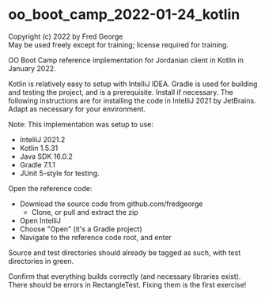 # oo_boot_camp_2022-01-24_kotlin

Copyright (c) 2022 by Fred George  
May be used freely except for training; license required for training.

OO Boot Camp reference implementation for Jordanian client in Kotlin
in January 2022.

Kotlin is relatively easy to setup with IntelliJ IDEA. 
Gradle is used for building and testing the project, and is a 
prerequisite. Install if necessary.
The following instructions are for installing the code 
in IntelliJ 2021 by JetBrains. 
Adapt as necessary for your environment.

Note: This implementation was setup to use:

- IntelliJ 2021.2
- Kotlin 1.5.31
- Java SDK 16.0.2 
- Gradle 7.1.1
- JUnit 5-style for testing.

Open the reference code:

- Download the source code from github.com/fredgeorge
    - Clone, or pull and extract the zip
- Open IntelliJ
- Choose "Open" (it's a Gradle project)
- Navigate to the reference code root, and enter

Source and test directories should already be tagged as such,
with test directories in green.

Confirm that everything builds correctly (and necessary libraries exist).
There should be errors in RectangleTest. 
Fixing them is the first exercise!
